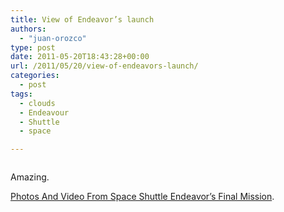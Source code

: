```yaml
---
title: View of Endeavor’s launch
authors: 
  - "juan-orozco"
type: post
date: 2011-05-20T18:43:28+00:00
url: /2011/05/20/view-of-endeavors-launch/
categories:
  - post
tags:
  - clouds
  - Endeavour
  - Shuttle
  - space

---
```

<p style="text-align:center;">
  <a href="http://www.uproxx.com/news/2011/05/space-shuttle-endeavor-launches-on-its-final-mission/comment-page-1/#page/3"><img src="http://juanthedesigner.files.wordpress.com/2011/05/299726560.jpg?w=580" alt="" data-recalc-dims="1" /></a>
</p>

Amazing.

[Photos And Video From Space Shuttle Endeavor’s Final Mission][1].

 [1]: http://www.uproxx.com/news/2011/05/space-shuttle-endeavor-launches-on-its-final-mission/comment-page-1/#page/3